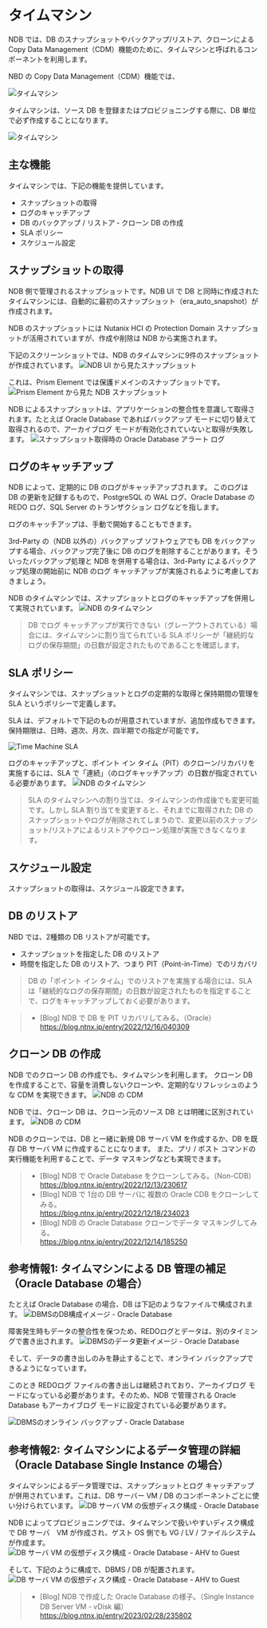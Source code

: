 # タイムマシン

NDB では、DB のスナップショットやバックアップ/リストア、クローンによる Copy Data Management（CDM）機能のために、タイムマシンと呼ばれるコンポーネントを利用します。

NBD の Copy Data Management（CDM）機能では、

![タイムマシン](assets/NDB-CDM/ndb-9.png)

タイムマシンは、ソース DB を登録またはプロビジョニングする際に、DB 単位で必ず作成することになります。

![タイムマシン](assets/NDB-CDM/ndb-31.png)


## 主な機能

タイムマシンでは、下記の機能を提供しています。
- スナップショットの取得
- ログのキャッチアップ
- DB のバックアップ / リストア
‐ クローン DB の作成
- SLA ポリシー
- スケジュール設定


## スナップショットの取得

NDB 側で管理されるスナップショットです。NDB UI で DB と同時に作成されたタイムマシンには、自動的に最初のスナップショット（era_auto_snapshot）が作成されます。

NDB のスナップショットには Nutanix HCI の Protection Domain スナップショットが活用されていますが、作成や削除は NDB から実施されます。

下記のスクリーンショットでは、NDB のタイムマシンに9件のスナップショットが作成されています。
![NDB UI から見たスナップショット](assets/NDB-CDM/ndb-39.png)

これは、Prism Element では保護ドメインのスナップショットです。
![Prism Element から見た NDB スナップショット](assets/NDB-CDM/ndb-40.png)


NDB によるスナップショットは、アプリケーションの整合性を意識して取得されます。たとえば Oracle Database であればバックアップ モードに切り替えて取得されるので、アーカイブログ モードが有効化されていないと取得が失敗します。
![スナップショット取得時の Oracle Database アラート ログ](assets/NDB-CDM/ndb-38.png)


## ログのキャッチアップ

NDB によって、定期的に DB のログがキャッチアップされます。
このログは DB の更新を記録するもので、PostgreSQL の WAL ログ、Oracle Database の REDO ログ、SQL Server のトランザクション ログなどを指します。

ログのキャッチアップは、手動で開始することもできます。

3rd-Party の（NDB 以外の）バックアップ ソフトウェアでも DB をバックアップする場合、バックアップ完了後に DB のログを削除することがあります。そういったバックアップ処理と NDB を併用する場合は、3rd-Party によるバックアップ処理の開始前に NDB のログ キャッチアップが実施されるように考慮しておきましょう。

NDB のタイムマシンでは、スナップショットとログのキャッチアップを併用して実現されています。
![NDB のタイムマシン](assets/NDB-CDM/ndb-33.png)

> DB でログ キャッチアップが実行できない（グレーアウトされている）場合には、タイムマシンに割り当てられている SLA ポリシーが「継続的なログの保存期間」の日数が設定されたものであることを確認します。


## SLA ポリシー

タイムマシンでは、スナップショットとログの定期的な取得と保持期間の管理を SLA というポリシーで定義します。

SLA は、デフォルトで下記のものが用意されていますが、追加作成もできます。保持期限は、日時、週次、月次、四半期での指定が可能です。

![Time Machine SLA](images/tm-sla.png)


ログのキャッチアップと、ポイント イン タイム（PIT）のクローン/リカバリを実施するには、SLA で「連続」（のログキャッチアップ）の日数が指定されている必要があります。
![NDB のタイムマシン](assets/NDB-CDM/ndb-50.png)


> SLA のタイムマシンへの割り当ては、タイムマシンの作成後でも変更可能です。しかし SLA 割り当てを変更すると、それまでに取得された DB のスナップショットやログが削除されてしまうので、変更以前のスナップショット/リストアによるリストアやクローン処理が実施できなくなります。

## スケジュール設定

スナップショットの取得は、スケジュール設定できます。


## DB のリストア

NBD では、2種類の DB リストアが可能です。

- スナップショットを指定した DB のリストア
- 時間を指定した DB のリストア、つまり PIT（Point-in-Time）でのリカバリ

> DB の「ポイント イン タイム」でのリストアを実施する場合には、SLA は「継続的なログの保存期間」の日数が設定されたものを指定することで、ログをキャッチアップしておく必要があります。

> - [Blog] NDB で DB を PIT リカバリしてみる。（Oracle）  
>   https://blog.ntnx.jp/entry/2022/12/16/040309


## クローン DB の作成

NDB でのクローン DB の作成でも、タイムマシンを利用します。
クローン DB を作成することで、容量を消費しないクローンや、定期的なリフレッシュのような CDM を実現できます。
![NDB の CDM](assets/NDB-CDM/ndb-32.png)

NDB では、クローン DB は、クローン元のソース DB とは明確に区別されています。
![NDB の CDM](assets/NDB-CDM/ndb-52.png)

NDB のクローンでは、DB と一緒に新規 DB サーバ VM を作成するか、DB を既存 DB サーバ VM に作成することになります。
また、プリ / ポスト コマンドの実行機能を利用することで、データ マスキングなども実現できます。

> - [Blog] NDB で Oracle Database をクローンしてみる。（Non-CDB）  
>   https://blog.ntnx.jp/entry/2022/12/13/230617
> - [Blog] NDB で 1台の DB サーバに 複数の Oracle CDB をクローンしてみる。  
>   https://blog.ntnx.jp/entry/2022/12/18/234023
> - [Blog] NDB の Oracle Database クローンでデータ マスキングしてみる。  
>   https://blog.ntnx.jp/entry/2022/12/14/185250


## 参考情報1: タイムマシンによる DB 管理の補足（Oracle Database の場合）

たとえば Oracle Database の場合、DB は下記のようなファイルで構成されます。
![DBMSのDB構成イメージ - Oracle Database](assets/NDB-CDM/ndb-23.png)

障害発生時もデータの整合性を保つため、REDOログとデータは、別のタイミングで書き出されます。
![DBMSのデータ更新イメージ - Oracle Database](assets/NDB-CDM/ndb-24.png)

そして、データの書き出しのみを静止することで、オンライン バックアップできるようになっています。

このとき REDOログ ファイルの書き出しは継続されており、アーカイブログ モードになっている必要があります。そのため、NDB で管理される Oracle Database もアーカイブログ モードに設定されている必要があります。

![DBMSのオンライン バックアップ - Oracle Database](assets/NDB-CDM/ndb-25.png)


## 参考情報2: タイムマシンによるデータ管理の詳細（Oracle Database Single Instance の場合）

タイムマシンによるデータ管理では、スナップショットとログ キャッチアップが併用されています。これは、DB サーバー VM / DB のコンポーネントごとに使い分けられています。
![DB サーバ VM の仮想ディスク構成 - Oracle Database](assets/NDB-CDM/ndb-26.png)

NDB によってプロビジョニングでは、タイムマシンで扱いやすいディスク構成で DB サーバ　VM が作成され、ゲスト OS 側でも VG / LV / ファイルシステムが作成ます。
![DB サーバ VM の仮想ディスク構成 - Oracle Database - AHV to Guest](assets/NDB-CDM/ndb-27.png)

そして、下記のように構成で、DBMS / DB が配置されます。
![DB サーバ VM の仮想ディスク構成 - Oracle Database - AHV to Guest](assets/NDB-CDM/ndb-28.png)

> - [Blog] NDB で作成した Oracle Database の様子。（Single Instance DB Server VM - vDisk 編）    
>   https://blog.ntnx.jp/entry/2023/02/28/235802
